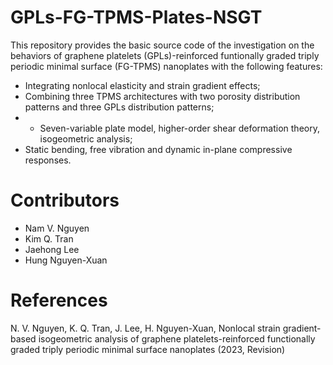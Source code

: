 # GPLs-FG-TPMS-Plates-NSGT
This repository provides the basic source code of the investigation on the behaviors of graphene platelets (GPLs)-reinforced funtionally graded triply periodic minimal surface (FG-TPMS) nanoplates with the following features:
- Integrating nonlocal elasticity and strain gradient effects;
- Combining three TPMS architectures with two porosity distribution patterns and three GPLs distribution patterns;
- - Seven-variable plate model, higher-order shear deformation theory, isogeometric analysis; 
- Static bending, free vibration and dynamic in-plane compressive responses.

# Contributors
- Nam V. Nguyen
- Kim Q. Tran
- Jaehong Lee
- Hung Nguyen-Xuan

# References
N. V. Nguyen, K. Q. Tran, J. Lee, H. Nguyen-Xuan, Nonlocal strain gradient-based isogeometric analysis of graphene platelets-reinforced functionally graded triply periodic minimal surface nanoplates (2023, Revision)
